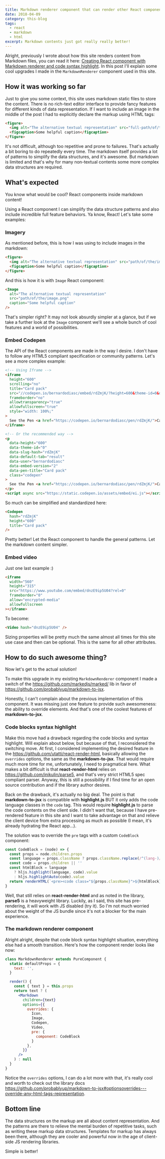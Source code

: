 ```yaml
---
title: Markdown renderer component that can render other React components
date: 2018-04-09
category: this-blog
tags:
  - react
  - markdown
  - html
excerpt: Markdown contents just got really really better!
---
```


Alright, previously I wrote about how this site renders content from Markdown files, you can read it here: [Creating React component with Markdown renderer and code syntax highlight](https://bernardodiasdacruz.com/2018/03/17/creating-react-component-with-markdown-renderer-and-code-syntax-highlight). In this post I'll explain some cool upgrades I made in the `MarkdownRenderer` component used in this site.

## How it was working so far

Just to give you some context, this site uses markdown static files to store the content. There is no rich-text editor interface to provide fancy features for different kinds of data representation. If I want to include an image in the middle of the post I had to explicitly declare the markup using HTML tags:

```html
<figure>
  <img alt="The alternative textual representation" src="full-path/of/the-image.png" />
  <figcaption>Some helpful caption</figcaption>
</figure>
```

It's not difficult, although too repetitive and prone to failures. That's actually a bit boring to do repeatedly every time. The markdown itself provides a lot of patterns to simplify the data structures, and it's awesome. But markdown is limited and that's why for many non-textual contents some more complex data structures are required.

## What's expected

You know what would be cool? React components inside markdown content!

Using a React component I can simplify the data structure patterns and also include incredible full feature behaviors. Ya know, React! Let's take some examples:

### Imagery

As mentioned before, this is how I was using to include images in the markdown:

```html
<figure>
  <img alt="The alternative textual representation" src="path/of/the/image.png" />
  <figcaption>Some helpful caption</figcaption>
</figure>
```

And this is how it is with `Image` React component:

```html
<Image
  alt="The alternative textual representation"
  src="path/of/the/image.png"
  caption="Some helpful caption"
/>
```

That's simpler right? It may not look absurdly simpler at a glance, but if we take a further look at the `Image` component we'll see a whole bunch of cool features and a world of possibilities.

### Embed Codepen

The API of the React components are made in the way I desire. I don't have to follow any HTML5 compliant specification or community patterns. Let's see a more complex example:

```html
<!-- Using Iframe -->
<iframe
  height="600"
  scrolling="no"
  title="Card pack"
  src="//codepen.io/bernardodiasc/embed/rdZmjK/?height=600&theme-id=0&default-tab=result&embed-version=2"
  frameborder="no"
  allowtransparency="true"
  allowfullscreen="true"
  style="width: 100%;"
>
  See the Pen <a href="https://codepen.io/bernardodiasc/pen/rdZmjK/">Card pack</a> by Bernardo Dias (<a href="https://codepen.io/bernardodiasc">@bernardodiasc</a>) on <a href="https://codepen.io">CodePen</a>.
</iframe>

<!-- Or the recommended way -->
<p
  data-height="600"
  data-theme-id="0"
  data-slug-hash="rdZmjK"
  data-default-tab="result"
  data-user="bernardodiasc"
  data-embed-version="2"
  data-pen-title="Card pack"
  class="codepen"
>
  See the Pen <a href="https://codepen.io/bernardodiasc/pen/rdZmjK/">Card pack</a> by Bernardo Dias (<a href="https://codepen.io/bernardodiasc">@bernardodiasc</a>) on <a href="https://codepen.io">CodePen</a>.
</p>
<script async src="https://static.codepen.io/assets/embed/ei.js"></script>
```

So much can be simplified and standardized here:

```html
<Codepen
  hash="rdZmjK"
  height="600"
  title="Card pack"
/>
```

Pretty better! Let the React component to handle the general patterns. Let the markdown content simpler.

### Embed video

Just one last example :)

```html
<iframe
  width="560"
  height="315"
  src="https://www.youtube.com/embed/dnzE9ip5U04?rel=0"
  frameborder="0"
  allow="encrypted-media"
  allowfullscreen
></iframe>
```

To become:

```html
<Video hash="dnzE9ip5U04" />
```

Sizing properties will be pretty much the same almost all times for this site use case and then can be optional. This is the same for all other attributes.

## How to do such awesome thing?

Now let's get to the actual solution!

To make this upgrade in my existing `MarkdownRenderer` component I made a switch of the https://github.com/markedjs/marked/ lib in favor of https://github.com/probablyup/markdown-to-jsx.

Honestly, I can't complain about the previous implementation of this component. It was missing just one feature to provide such awesomeness: the ability to override elements. And that's one of the coolest features of **markdown-to-jsx**.

### Code blocks syntax highlight

Make this move had a drawback regarding the code blocks and syntax highlight. Will explain about below, but because of that, I reconsidered the switching move. At first, I considered implementing the desired feature in the https://github.com/utatti/react-render-html, basically allowing the `overrides` options, the same as the **markdown-to-jsx**. That would require much more time for me, unfortunately, I need to pragmatical here. What makes a bit difficult is that **react-render-html** relies on https://github.com/inikulin/parse5, and that's very strict HTML5 spec compliant parser. Anyway, this is still a possibility if I find time for an open source contribution and if the library author desires.

Back on the drawback, it's actually no big deal. The point is that **markdown-to-jsx** is compatible with **highlight.js** BUT it only adds the code language classes in the `code` tag. This would require **highlight.js** to parse the code contents on the client side. I didn't want that, because I have pre-rendered feature in this site and I want to take advantage on that and relieve the client device from extra processing as much as possible (I mean, it's already hydrating the React app...).

The solution was to override the `pre` tags with a custom `CodeBlock` component:

```js
const CodeBlock = (node) => {
  const props = node.children.props
  const language = props.className ? props.className.replace(/^(lang-)/, '') : ''
  const code = props.children || ''
  const htmlBlock = language
    ? hljs.highlight(language, code).value
    : hljs.highlightAuto(code).value
  return renderHTML(`<pre><code class="${props.className}">${htmlBlock}</code></pre>`)
}
```

Well, that still relies on **react-render-html** and as noted in the library, **parse5** is a heavyweight library. Luckily, as I said, this site has pre-rendering, it will work with JS disabled (try it). So I'm not much worried about the weight of the JS bundle since it's not a blocker for the main experience.

### The markdown renderer component

Alright alright, despite that code block syntax highlight situation, everything else had a smooth transition. Here's how the component render looks like now:

```jsx
class MarkdownRenderer extends PureComponent {
  static defaultProps = {
    text: '',
  }

  render() {
    const { text } = this.props
    return text ? (
      <Markdown
        children={text}
        options={{
          overrides: {
            Icon,
            Image,
            Codepen,
            Video,
            pre: {
              component: CodeBlock
            }
          },
        }}
      />
    ) : null
  }
}
```

Notice the `overrides` options, I can do a lot more with that, it's really cool and worth to check out the library docs https://github.com/probablyup/markdown-to-jsx#optionsoverrides---override-any-html-tags-representation.

## Bottom line

The data structures on the markup are all about content representation. And the patterns are there to relieve the mental burden of repetitive tasks, such as writing these markup data structures. Templates for markup has always been there, although they are cooler and powerful now in the age of client-side JS rendering libraries.

Simple is better!
